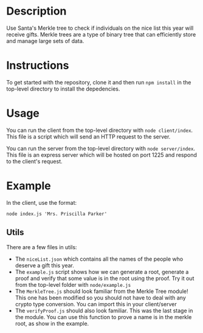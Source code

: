 # Description

Use Santa's Merkle tree to check if individuals on the nice list this year will receive gifts. Merkle trees are a type of binary tree that can efficiently store and manage large sets of data.

# Instructions

To get started with the repository, clone it and then run `npm install` in the top-level directory to install the depedencies.

# Usage

You can run the client from the top-level directory with `node client/index`. This file is a script which will send an HTTP request to the server.

You can run the server from the top-level directory with `node server/index`. This file is an express server which will be hosted on port 1225 and respond to the client's request.

# Example

In the client, use the format:

`node index.js 'Mrs. Priscilla Parker'`

## Utils

There are a few files in utils:

- The `niceList.json` which contains all the names of the people who deserve a gift this year.
- The `example.js` script shows how we can generate a root, generate a proof and verify that some value is in the root using the proof. Try it out from the top-level folder with `node/example.js`
- The `MerkleTree.js` should look familiar from the Merkle Tree module! This one has been modified so you should not have to deal with any crypto type conversion. You can import this in your client/server
- The `verifyProof.js` should also look familiar. This was the last stage in the module. You can use this function to prove a name is in the merkle root, as show in the example.

